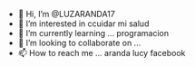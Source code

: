 - 👋 Hi, I’m @LUZARANDA17
- 👀 I’m interested in  ccuidar mi salud 
- 🌱 I’m currently learning ... programacion 
- 💞️ I’m looking to collaborate on ...
- 📫 How to reach me ... aranda lucy  facebook 

<!---
LUZARANDA17/LUZARANDA17 is a ✨ special ✨ repository because its `README.md` (this file) appears on your GitHub profile.
You can click the Preview link to take a look at your changes.
--->
